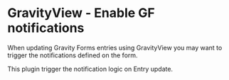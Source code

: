 GravityView - Enable GF notifications
============================================

When updating Gravity Forms entries using GravityView you may want to trigger the notifications defined on the form.

This plugin trigger the notification logic on Entry update.
